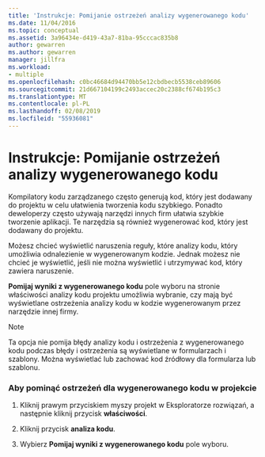 ```yaml
---
title: 'Instrukcje: Pomijanie ostrzeżeń analizy wygenerowanego kodu'
ms.date: 11/04/2016
ms.topic: conceptual
ms.assetid: 3a96434e-d419-43a7-81ba-95cccac835b8
author: gewarren
ms.author: gewarren
manager: jillfra
ms.workload:
- multiple
ms.openlocfilehash: c0bc46684d94470bb5e12cbdbecb5538ceb89606
ms.sourcegitcommit: 21d667104199c2493accec20c2388cf674b195c3
ms.translationtype: MT
ms.contentlocale: pl-PL
ms.lasthandoff: 02/08/2019
ms.locfileid: "55936081"
---
```

# <a name="how-to-suppress-code-analysis-warnings-for-generated-code"></a>Instrukcje: Pomijanie ostrzeżeń analizy wygenerowanego kodu
Kompilatory kodu zarządzanego często generują kod, który jest dodawany do projektu w celu ułatwienia tworzenia kodu szybkiego. Ponadto deweloperzy często używają narzędzi innych firm ułatwia szybkie tworzenie aplikacji. Te narzędzia są również wygenerować kod, który jest dodawany do projektu.

 Możesz chcieć wyświetlić naruszenia reguły, które analizy kodu, który umożliwia odnalezienie w wygenerowanym kodzie. Jednak możesz nie chcieć je wyświetlić, jeśli nie można wyświetlić i utrzymywać kod, który zawiera naruszenie.

 **Pomijaj wyniki z wygenerowanego kodu** pole wyboru na stronie właściwości analizy kodu projektu umożliwia wybranie, czy mają być wyświetlane ostrzeżenia analizy kodu w kodzie wygenerowanym przez narzędzie innej firmy.

> [!NOTE]
>  Ta opcja nie pomija błędy analizy kodu i ostrzeżenia z wygenerowanego kodu podczas błędy i ostrzeżenia są wyświetlane w formularzach i szablony. Można wyświetlać lub zachować kod źródłowy dla formularza lub szablonu.

### <a name="to-suppress-warnings-for-generated-code-in-a-project"></a>Aby pominąć ostrzeżeń dla wygenerowanego kodu w projekcie

1.  Kliknij prawym przyciskiem myszy projekt w Eksploratorze rozwiązań, a następnie kliknij przycisk **właściwości**.

2.  Kliknij przycisk **analiza kodu**.

3.  Wybierz **Pomijaj wyniki z wygenerowanego kodu** pole wyboru.